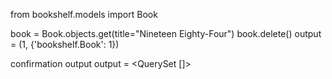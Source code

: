 from bookshelf.models import Book

book = Book.objects.get(title="Nineteen Eighty-Four") book.delete() output = (1, {'bookshelf.Book': 1})

confirmation output output = <QuerySet []>